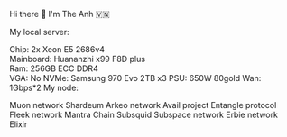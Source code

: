  Hi there 👋 I'm The Anh 🇻🇳      
                                                               
My local server:                          
                
Chip: 2x Xeon E5 2686v4    
Mainboard: Huananzhi x99 F8D plus      
Ram: 256GB ECC DDR4  
VGA: No
NVMe: Samsung 970 Evo 2TB x3
PSU: 650W 80gold
Wan: 1Gbps*2
My node:

Muon network
Shardeum
Arkeo network
Avail project
Entangle protocol
Fleek network
Mantra Chain
Subsquid
Subspace network
Erbie network
Elixir



